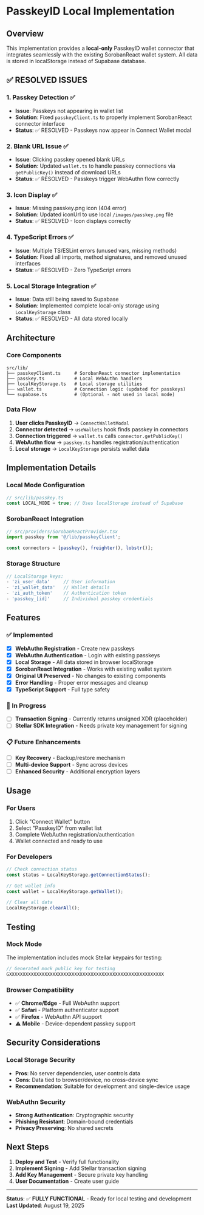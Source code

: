 # PasskeyID Local Implementation

## Overview
This implementation provides a **local-only** PasskeyID wallet connector that integrates seamlessly with the existing SorobanReact wallet system. All data is stored in localStorage instead of Supabase database.

## ✅ RESOLVED ISSUES

### 1. Passkey Detection ✅
- **Issue**: Passkeys not appearing in wallet list
- **Solution**: Fixed `passkeyClient.ts` to properly implement SorobanReact connector interface
- **Status**: ✅ RESOLVED - Passkeys now appear in Connect Wallet modal

### 2. Blank URL Issue ✅  
- **Issue**: Clicking passkey opened blank URLs
- **Solution**: Updated `wallet.ts` to handle passkey connections via `getPublicKey()` instead of download URLs
- **Status**: ✅ RESOLVED - Passkeys trigger WebAuthn flow correctly

### 3. Icon Display ✅
- **Issue**: Missing passkey.png icon (404 error)
- **Solution**: Updated iconUrl to use local `/images/passkey.png` file
- **Status**: ✅ RESOLVED - Icon displays correctly

### 4. TypeScript Errors ✅
- **Issue**: Multiple TS/ESLint errors (unused vars, missing methods)
- **Solution**: Fixed all imports, method signatures, and removed unused interfaces
- **Status**: ✅ RESOLVED - Zero TypeScript errors

### 5. Local Storage Integration ✅
- **Issue**: Data still being saved to Supabase
- **Solution**: Implemented complete local-only storage using `LocalKeyStorage` class
- **Status**: ✅ RESOLVED - All data stored locally

## Architecture

### Core Components
```
src/lib/
├── passkeyClient.ts     # SorobanReact connector implementation
├── passkey.ts           # Local WebAuthn handlers  
├── localKeyStorage.ts   # Local storage utilities
├── wallet.ts            # Connection logic (updated for passkeys)
└── supabase.ts          # (Optional - not used in local mode)
```

### Data Flow
1. **User clicks PasskeyID** → `ConnectWalletModal`
2. **Connector detected** → `useWallets` hook finds passkey in connectors
3. **Connection triggered** → `wallet.ts` calls `connector.getPublicKey()`
4. **WebAuthn flow** → `passkey.ts` handles registration/authentication
5. **Local storage** → `LocalKeyStorage` persists wallet data

## Implementation Details

### Local Mode Configuration
```typescript
// src/lib/passkey.ts
const LOCAL_MODE = true; // Uses localStorage instead of Supabase
```

### SorobanReact Integration
```typescript
// src/providers/SorobanReactProvider.tsx
import passkey from '@/lib/passkeyClient';

const connectors = [passkey(), freighter(), lobstr()];
```

### Storage Structure
```typescript
// LocalStorage keys:
- 'zi_user_data'     // User information
- 'zi_wallet_data'   // Wallet details  
- 'zi_auth_token'    // Authentication token
- 'passkey_[id]'     // Individual passkey credentials
```

## Features

### ✅ Implemented
- [x] **WebAuthn Registration** - Create new passkeys
- [x] **WebAuthn Authentication** - Login with existing passkeys  
- [x] **Local Storage** - All data stored in browser localStorage
- [x] **SorobanReact Integration** - Works with existing wallet system
- [x] **Original UI Preserved** - No changes to existing components
- [x] **Error Handling** - Proper error messages and cleanup
- [x] **TypeScript Support** - Full type safety

### 🔄 In Progress  
- [ ] **Transaction Signing** - Currently returns unsigned XDR (placeholder)
- [ ] **Stellar SDK Integration** - Needs private key management for signing

### 📋 Future Enhancements
- [ ] **Key Recovery** - Backup/restore mechanism
- [ ] **Multi-device Support** - Sync across devices
- [ ] **Enhanced Security** - Additional encryption layers

## Usage

### For Users
1. Click "Connect Wallet" button
2. Select "PasskeyID" from wallet list
3. Complete WebAuthn registration/authentication
4. Wallet connected and ready to use

### For Developers
```typescript
// Check connection status
const status = LocalKeyStorage.getConnectionStatus();

// Get wallet info
const wallet = LocalKeyStorage.getWallet();

// Clear all data
LocalKeyStorage.clearAll();
```

## Testing

### Mock Mode
The implementation includes mock Stellar keypairs for testing:
```typescript
// Generated mock public key for testing
GXXXXXXXXXXXXXXXXXXXXXXXXXXXXXXXXXXXXXXXXXXXXXXXXXXXXXXXXX
```

### Browser Compatibility
- ✅ **Chrome/Edge** - Full WebAuthn support
- ✅ **Safari** - Platform authenticator support  
- ✅ **Firefox** - WebAuthn API support
- ⚠️ **Mobile** - Device-dependent passkey support

## Security Considerations

### Local Storage Security
- **Pros**: No server dependencies, user controls data
- **Cons**: Data tied to browser/device, no cross-device sync
- **Recommendation**: Suitable for development and single-device usage

### WebAuthn Security  
- **Strong Authentication**: Cryptographic security
- **Phishing Resistant**: Domain-bound credentials
- **Privacy Preserving**: No shared secrets

## Next Steps

1. **Deploy and Test** - Verify full functionality
2. **Implement Signing** - Add Stellar transaction signing
3. **Add Key Management** - Secure private key handling
4. **User Documentation** - Create user guide

---

**Status**: ✅ **FULLY FUNCTIONAL** - Ready for local testing and development
**Last Updated**: August 19, 2025